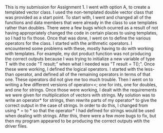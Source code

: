 This is my submission for Assignment 1. I went with option A, to create a templated vector class.
I used the non-templated double vector class that was provided as a start point.
To start with, I went and changed all of the functions and data members that were already in the class
to use templates rather than doubles. There were a few bugs which ocurred as a result of not having appropriately
changed the code in certain places to using templates, so I had to fix those. Once that was done, I went on
to define the various operators for the class. I started with the arithmetic operators. I encountered some problems with these,
mostly having to do with working with templates. For example, my dot product function was not producing the correct outputs
because I was trying to initialize a new variable of type T with the code "T result;" when what I needed was "T result = T();".
Once these were working, I defined the logical operators. I started with the less-than operator, and defined all of the remaining
operators in terms of that one. These operators did not give me too much trouble. Then I went on to writing a few different
versions of operator<<; one for ints, one for doubles, and one for strings. Once those were working, I dealt with the
requirements we were given for multiplication of vectors with strings. My solution was to write an operator* for strings, then
rewrite parts of my operator* to give the correct output in the case of strings. In order to do this, I changed from using * =
to * so that the operator* I had defined for strings would be used when dealing with strings. After this, there were a few more bugs to fix, but then my program appeared to be producing the correct outputs wtih the driver files.
